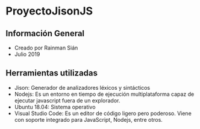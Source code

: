 # ProyectoJisonJS

## Información General
- Creado por Rainman Sián
- Julio 2019


## Herramientas utilizadas
- Jison: Generador de analizadores léxicos y sintácticos
- Nodejs: Es un entorno en tiempo de ejecución multiplataforma capaz de ejecutar javascript fuera de un explorador. 
- Ubuntu 18.04: Sistema operativo
- Visual Studio Code: Es un editor de código ligero pero poderoso. Viene con soporte integrado para JavaScript, Nodejs, entre otros.